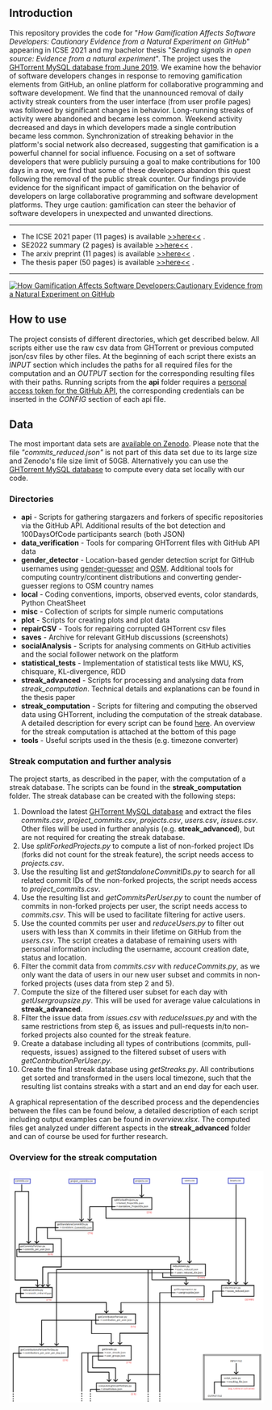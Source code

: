 ## Introduction
This repository provides the code for "*How Gamification Affects Software Developers: Cautionary Evidence from a Natural Experiment on GitHub*" appearing in ICSE 2021 and my bachelor thesis "*Sending signals in open source: Evidence from a natural experiment*". The project uses the [GHTorrent MySQL database from June 2019](https://ghtorrent.org/downloads.html). We examine how the behavior of software developers changes in response to removing gamification elements from GitHub, an online platform for collaborative programming and software development. We find that the unannounced removal of daily activity streak counters from the user interface (from user profile pages) was followed by significant changes in behavior. Long-running streaks of activity were abandoned and became less common. Weekend activity decreased and days in which developers made a single contribution became less common. Synchronization of streaking behavior in the platform's social network also decreased, suggesting that gamification is a powerful channel for social influence. Focusing on a set of software developers that were publicly pursuing a goal to make contributions for 100 days in a row, we find that some of these developers abandon this quest following the removal of the public streak counter. Our findings provide evidence for the significant impact of gamification on the behavior of developers on large collaborative programming and software development platforms. They urge caution: gamification can steer the behavior of software developers in unexpected and unwanted directions.


--- 
* The ICSE 2021 paper (11 pages) is available [>>here<<](https://www.computer.org/csdl/proceedings-article/icse/2021/029600a549/1sEXoczR0TC) .
* SE2022 summary (2 pages) is available [>>here<<](https://dl.gi.de/handle/20.500.12116/37976) .
* The arxiv preprint (11 pages) is available [>>here<<](https://arxiv.org/abs/2006.02371) .
* The thesis paper (50 pages) is available [>>here<<](https://johanneswachs.com/papers/BachelorMoldon.pdf) .
---

[![How Gamification Affects Software Developers:Cautionary Evidence from a Natural Experiment on GitHub](https://img.youtube.com/vi/lR8DpCNQNBU/0.jpg)](https://www.youtube.com/watch?v=lR8DpCNQNBU)

## How to use
The project consists of different directories, which get described below. All scripts either use the raw csv data from GHTorrent or previous computed json/csv files by other files. At the beginning of each script there exists an *INPUT* section which includes the paths for all required files for the computation and an *OUTPUT* section for the corresponding resulting files with their paths. Running scripts from the **api** folder requires a [personal access token for the GitHub API](https://docs.github.com/en/github/authenticating-to-github/creating-a-personal-access-token), the corresponding credentials can be inserted in the *CONFIG* section of each api file.

## Data
The most important data sets are [available on Zenodo](https://zenodo.org/record/4710603#.YI0lFaGxWUk). Please note that the file *"commits_reduced.json"* is not part of this data set due to its large size and Zenodo's file size limit of 50GB. Alternatively you can use the [GHTorrent MySQL database](https://ghtorrent.org/downloads.html) to compute every data set locally with our code.

### Directories
* **api** - Scripts for gathering stargazers and forkers of specific repositories via the GitHub API. Additional results of the bot detection and 100DaysOfCode participants search (both JSON)
* **data_verification** - Tools for comparing GHTorrent files with GitHub API data
* **gender_detector** - Location-based gender detection script for GitHub usernames using [gender-guesser](https://github.com/lead-ratings/gender-guesser) and [OSM](https://wiki.openstreetmap.org/wiki/API). Additional tools for computing country/continent distributions and converting gender-guesser regions to OSM country names
* **local** - Coding conventions, imports, observed events, color standards, Python CheatSheet 
* **misc** - Collection of scripts for simple numeric computations
* **plot** - Scripts for creating plots and plot data
* **repairCSV** - Tools for repairing corrupted GHTorrent csv files
* **saves** - Archive for relevant GitHub discussions (screenshots)
* **socialAnalysis** - Scripts for analysing comments on GitHub activities and the social follower network on the platform
* **statistical_tests** - Implementation of statistical tests like MWU, KS, chisquare, KL-divergence, RDD
* **streak_advanced** - Scripts for processing and analysing data from *streak_computation*. Technical details and explanations can be found in the thesis paper
* **streak_computation** - Scripts for filtering and computing the observed data using GHTorrent, including the computation of the streak database. A detailed description for every script can be found [here](https://github.com/lukasmoldon/GHStreaksThesis/blob/master/overview.xlsx). An overview for the streak computation is attached at the bottom of this page
* **tools** - Useful scripts used in the thesis (e.g. timezone converter)


### Streak computation and further analysis
The project starts, as described in the paper, with the computation of a streak database. The scripts can be found in the **streak_computation** folder. The streak database can be created with the following steps:

1. Download the latest [GHTorrent MySQL database](https://ghtorrent.org/downloads.html) and extract the files *commits.csv*, *project_commits.csv*, *projects.csv*, *users.csv*, *issues.csv*. Other files will be used in further analysis (e.g. **streak_advanced**), but are not required for creating the streak database.
2. Use *splitForkedProjects.py* to compute a list of non-forked project IDs (forks did not count for the streak feature), the script needs access to *projects.csv*.
3. Use the resulting list and *getStandaloneCommitIDs.py* to search for all related commit IDs of the non-forked projects, the script needs access to *project_commits.csv*.
4. Use the resulting list and *getCommitsPerUser.py* to count the number of commits in non-forked projects per user, the script needs access to *commits.csv*. This will be used to facilitate filtering for active users.
5. Use the counted commits per user and *reduceUsers.py* to filter out users with less than X commits in their lifetime on GitHub from the *users.csv*. The script creates a database of remaining users with personal information including the username, account creation date, status and location.
6. Filter the commit data from *commits.csv* with *reduceCommits.py*, as we only want the data of users in our new user subset and commits in non-forked projects (uses data from step 2 and 5).
7. Compute the size of the filtered user subset for each day with *getUsergroupsize.py*. This will be used for average value calculations in **streak_advanced**.
8. Filter the issue data from *issues.csv* with *reduceIssues.py* and with the same restrictions from step 6, as issues and pull-requests in/to non-forked projects also counted for the streak feature.  
9. Create a database including all types of contributions (commits, pull-requests, issues) assigned to the filtered subset of users with *getContributionPerUser.py*.
10. Create the final streak database using *getStreaks.py*. All contributions get sorted and transformed in the users local timezone, such that the resulting list contains streaks with a start and an end day for each user.

A graphical representation of the described process and the dependencies between the files can be found below, a detailed description of each script including output examples can be found in *overview.xlsx*. The computed files get analyzed under different aspects in the **streak_advanced** folder and can of course be used for further research.


### Overview for the streak computation
![Overview for streak_computation](https://github.com/lukasmoldon/GHStreaksThesis/blob/master/overviewGraphic.png)
